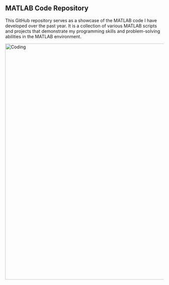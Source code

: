 ## MATLAB Code Repository

This GitHub repository serves as a showcase of the MATLAB code I have developed over the past year. It is a collection of various MATLAB scripts and projects that demonstrate my programming skills and problem-solving abilities in the MATLAB environment.




<div style="display: flex; justify-content: right; align-items: center;">
    <img alt="Coding" width="750" src="https://i.imgur.com/ZY77Seh.png">
</div>
